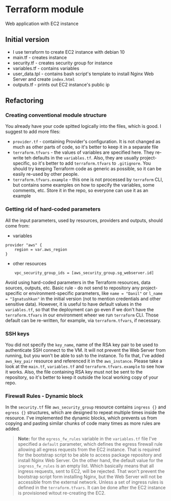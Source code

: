 # Terraform module
Web application with EC2 instance

## Initial version
- I use terraform to create EC2 instance with debian 10
- main.tf - creates instance
- security.tf - creates security group for instance
- variables.tf - contains variables
- user_data.tpl - contains bash script's template to install Nginx Web Server and create `index.html`
- outputs.tf - prints out EC2 instance's public ip

## Refactoring
### Creating conventional module structure
You already have your code spitted logically into the files, which is good. I suggest to add more files:

* `provider.tf` - containing Provider's configuration. It is not changed as much as other parts of code, so it's better to keep it in a separate file
* `terraform.tfvars` - the values of variables are specified here. They re-write teh defaults in the `variables.tf`. Also, they are usually project-specific, so it's better to add `terraform.tfvars` to `.gitignore`. You should try keeping Terraform code as generic as possible, so it can be easily re-used by other people.
* `terraform.tfvars.example` - this one is not processed by `terraform` CLI, but contains some examples on how to specify the variables, some comments, etc. Store it in the repo, so everyone can use it as an example

### Getting rid of hard-coded parameters
All the input parameters, used by resources, providers and outputs, should come from:

* variables
```
provider "aws" {
    region = var.aws_region
}
```

* other resources
```
    vpc_security_group_ids = [aws_security_group.sg_webserver.id]
```

Avoid using hard-coded parameters in the Terraform resources, data sources, outputs, etc. Basic rule - do not send to repository any project-specific or environment-specific parameters, like `name = "Danil"` or `l_name = "Ignatushkun"` in the initial version (not to mention credentials and other sensitive data). However, it is useful to have default values in the `variables.tf`, so that the deployment can go even if we don't have the `terraform.tfvars` in our environment wheer we run `terraform` CLI. Those default can be re-written, for example, via `terraform.tfvars`, if necessary.

### SSH keys
You did not specify the `key_name`, name of the RSA key pair to be used to authenticate SSH connect to the VM. It will not prevent the Web Server from running, but you won't be able to ssh to the instance.
To fix that, I've added `aws_key_pair` resource and referenced it in the `aws_instance`. Please take a look at the `main.tf`, `variables.tf` and `terraform.tfvars.example` to see how it works. Also, the file containing RSA key must not be sent to the repository, so it's better to keep it outside the local working copy of your repo.

### Firewall Rules - Dynamic block
In the `security.tf` file `aws_security_group` resource contains `ingress {}` and `egress {}` structures, which are designed to repeat multiple times inside the resource. I've implemented the dynamic blocks, which prevents us from copying and pasting similar chunks of code many times as more rules are added.

>**Note:** for the `egress_fw_rules` variable in the `variables.tf` file I've specified a `default` parameter, which defines the egress firewall rule allowing all egress requests from the EC2 instance. That is required for the bootstrap script to be able to access package repository and install Nginx Web Server. On the other hand, the default value for the `ingress_fw_rules` is an empty list. Which basically means that all ingress requests, sent to EC2, will be rejected. That won't prevent the bootstrap script form installing Nginx, but the Web Server will not be accessible from the external network. Unless a set of ingress rules is defined in the `terraform.tfvars`. It can be done after the EC2 instance is provisioned witout re-creating the EC2.